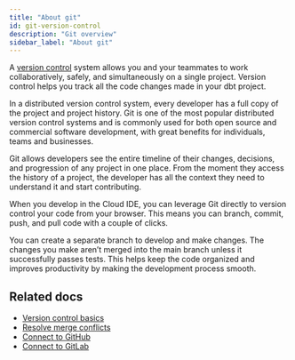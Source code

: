 ```yaml
---
title: "About git"
id: git-version-control
description: "Git overview"
sidebar_label: "About git"
---
```


A [version control](https://en.wikipedia.org/wiki/Version_control) system allows you and your teammates to work collaboratively, safely, and simultaneously on a single project. Version control helps you track all the code changes made in your dbt project.

In a distributed version control system, every developer has a full copy of the project and project history. Git is one of the most popular distributed version control systems and is commonly used for both open source and commercial software development, with great benefits for individuals, teams and businesses.

Git allows developers see the entire timeline of their changes, decisions, and progression of any project in one place. From the moment they access the history of a project, the developer has all the context they need to understand it and start contributing.

When you develop in the Cloud IDE, you can leverage Git directly to version control your code from your browser. This means you can branch, commit, push, and pull code with a couple of clicks.

You can create a separate branch to develop and make changes. The changes you make aren’t merged into the main branch unless it successfully passes tests. This helps keep the code organized and improves productivity by making the development process smooth.


## Related docs
- [Version control basics](/docs/collaborate/git/version-control-basics)
- [Resolve merge conflicts](/docs/collaborate/git/resolve-merge-conflicts)
- [Connect to GitHub](/docs/collaborate/git/connect-github)
- [Connect to GitLab](/docs/collaborate/git/connect-gitlab)
